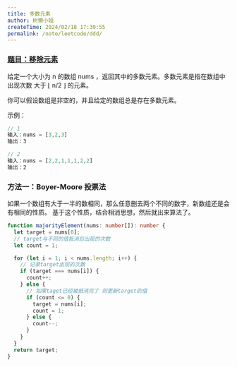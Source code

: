 ```yaml
---
title: 多数元素
author: 树懒小姐
createTime: 2024/02/18 17:39:55
permalink: /note/leetcode/ddd/
---
```


### [题目：移除元素](https://leetcode.cn/problems/remove-element/?envType=study-plan-v2&envId=top-interview-150)

给定一个大小为 n 的数组 nums ，返回其中的多数元素。多数元素是指在数组中出现次数 大于 ⌊ n/2 ⌋ 的元素。

你可以假设数组是非空的，并且给定的数组总是存在多数元素。

示例：

```js
// 1
输入：nums = [3,2,3]
输出：3

// 2
输入：nums = [2,2,1,1,1,2,2]
输出：2
```

### 方法一：Boyer-Moore 投票法

如果一个数组有大于一半的数相同，那么任意删去两个不同的数字，新数组还是会有相同的性质。 基于这个性质，结合相消思想，然后就出来算法了。

```ts
function majorityElement(nums: number[]): number {
  let target = nums[0];
  // target与不同的值抵消后出现的次数
  let count = 1;

  for (let i = 1; i < nums.length; i++) {
    // 记录target出现的次数
    if (target === nums[i]) {
      count++;
    } else {
      // 如果taget已经被抵消完了 则更新target的值
      if (count <= 0) {
        target = nums[i];
        count = 1;
      } else {
        count--;
      }
    }
  }
  return target;
}
```

